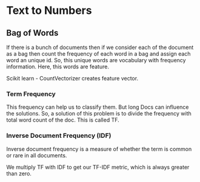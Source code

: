 # Text to Numbers
## Bag of Words
If there is a bunch of documents then if we consider each of the document as a bag then count the frequency of each word in a bag and assign each word an unique id. So, this unique words are vocabulary with frequency information. Here, this words are feature.

Scikit learn - CountVectorizer creates feature vector. 

### Term Frequency
 This frequency can help us to classify them. But long Docs can influence the solutions. So, a solution of this problem is to divide the frequency with total word count of the doc. This is called TF.
### Inverse Document Frequency (IDF)
 Inverse document frequency is a measure of whether the term is common or rare in all documents.

 We multiply TF with IDF to get our TF-IDF metric, which is always greater than zero. 



